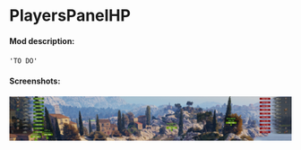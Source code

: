 # PlayersPanelHP
#### Mod description:
    'TO DO'

#### Screenshots:
![ScreenShot](./shot_001.jpg)
